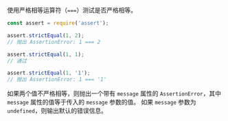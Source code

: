 <!-- YAML
added: v0.1.21
-->

使用严格相等运算符（`===`）测试是否严格相等。

```js
const assert = require('assert');

assert.strictEqual(1, 2);
// 抛出 AssertionError: 1 === 2

assert.strictEqual(1, 1);
// 通过

assert.strictEqual(1, '1');
// 抛出 AssertionError: 1 === '1'
```

如果两个值不严格相等，则抛出一个带有 `message` 属性的 `AssertionError`，其中 `message` 属性的值等于传入的 `message` 参数的值。
如果 `message` 参数为 `undefined`，则输出默认的错误信息。

